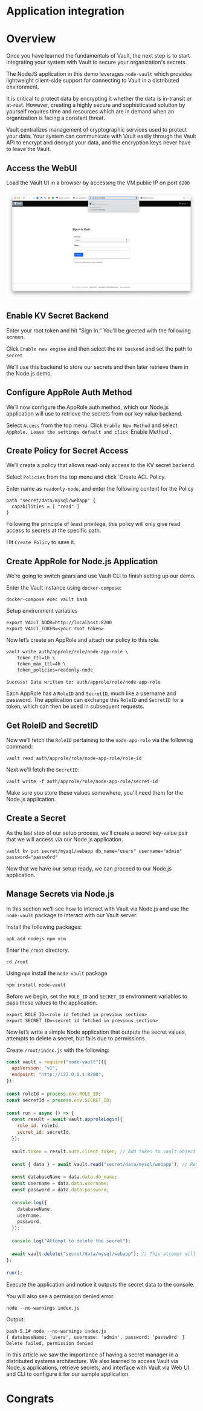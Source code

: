 # Application integration

# Overview
Once you have learned the fundamentals of Vault, the next step is to start integrating your system with Vault to secure your organization's secrets.

The NodeJS  application in this demo leverages `node-vault` which provides lightweight client-side support for connecting to Vault in a distributed environment.

It is critical to protect data by encrypting it whether the data is in-transit or at-rest. However, creating a highly secure and sophisticated solution by yourself requires time and resources which are in demand when an organization is facing a constant threat.

Vault centralizes management of cryptographic services used to protect your data. Your system can communicate with Vault easily through the Vault API to encrypt and decrypt your data, and the encryption keys never have to leave the Vault.

## Access the WebUI
Load the Vault UI in a browser by accessing the VM public IP on port `8200`

![](images/vault-web-ui.jpg)

## Enable KV Secret Backend
Enter your root token and hit “Sign In.” You’ll be greeted with the following screen.

[](images/vault-secret-backend.png)

Click `Enable new engine` and then select the `KV backend` and set the path to `secret`

We’ll use this backend to store our secrets and then later retrieve them in the Node.js demo.


## Configure AppRole Auth Method

We’ll now configure the AppRole auth method, which our Node.js application will use to retrieve the secrets from our key value backend.

Select `Access` from the top menu. Click `Enable New Method` and select `AppRole. Leave the settings default and click `Enable Method`.

## Create Policy for Secret Access

We’ll create a policy that allows read-only access to the KV secret backend.

Select `Policies` from the top menu and click `Create ACL Policy.

Enter name as `readonly-node`, and enter the following content for the Policy

```
path "secret/data/mysql/webapp" {
  capabilities = [ "read" ]
}
```

Following the principle of least privilege, this policy will only give read access to secrets at the specific path.

Hit `Create Policy` to save it. 

## Create AppRole for Node.js Application

We’re going to switch gears and use Vault CLI to finish setting up our demo.

Enter the Vault instance using `docker-compose`: 

```
docker-compose exec vault bash
```

Setup environment variables 
```
export VAULT_ADDR=http://localhost:8200
export VAULT_TOKEN=<your root token>
```

Now let’s create an AppRole and attach our policy to this role.

```
vault write auth/approle/role/node-app-role \
    token_ttl=1h \
    token_max_ttl=4h \
    token_policies=readonly-node

Success! Data written to: auth/approle/role/node-app-role
```

Each AppRole has a `RoleID` and `SecretID`, much like a username and password. The application can exchange this `RoleID` and `SecretID` for a token, which can then be used in subsequent requests.

## Get RoleID and SecretID

Now we’ll fetch the `RoleID` pertaining to the `node-app-role` via the following command:

```
vault read auth/approle/role/node-app-role/role-id
```

Next we'll fetch the `SecretID`:
```
vault write -f auth/approle/role/node-app-role/secret-id
```

Make sure you store these values somewhere, you'll need them for the Node.js application. 

## Create a Secret
As the last step of our setup process, we’ll create a secret key-value pair that we will access via our Node.js application.

```
vault kv put secret/mysql/webapp db_name="users" username="admin" password="passw0rd"
```

Now that we have our setup ready, we can proceed to our Node.js application.

## Manage Secrets via Node.js 

In this section we’ll see how to interact with Vault via Node.js and use the `node-vault` package to interact with our Vault server.

Install the following packages:
```
apk add nodejs npm vim
```

Enter the `/root` directory.
```
cd /root
```

Using `npm` install the `node-vault` package
```
npm install node-vault
```

Before we begin, set the `ROLE_ID` and `SECRET_ID` environment variables to pass these values to the application.

```
export ROLE_ID=<role id fetched in previous section>
export SECRET_ID=<secret id fetched in previous section>
```

Now let’s write a simple Node application that outputs the secret values, attempts to delete a secret, but fails due to permissions.

Create `/root/index.js` with the following: 

```js
const vault = require("node-vault")({
  apiVersion: "v1",
  endpoint: "http://127.0.0.1:8200",
});

const roleId = process.env.ROLE_ID;
const secretId = process.env.SECRET_ID;

const run = async () => {
  const result = await vault.approleLogin({
    role_id: roleId,
    secret_id: secretId,
  });

  vault.token = result.auth.client_token; // Add token to vault object for subsequent requests.

  const { data } = await vault.read("secret/data/mysql/webapp"); // Retrieve the secret stored in previous steps.

  const databaseName = data.data.db_name;
  const username = data.data.username;
  const password = data.data.password;

  console.log({
    databaseName,
    username,
    password,
  });

  console.log("Attempt to delete the secret");

  await vault.delete("secret/data/mysql/webapp"); // This attempt will fail as the AppRole node-app-role doesn't have delete permissions.
};

run();
```

Execute the application and notice it outputs the secret data to the console. 

You will also see a permission denied error. 

```
node --no-warnings index.js
```

Output: 
```
bash-5.1# node --no-warnings index.js
{ databaseName: 'users', username: 'admin', password: 'passw0rd' }
Delete failed, permission denied
```

In this article we saw the importance of having a secret manager in a distributed systems architecture. We also learned to access Vault via Node.js applications, retrieve secrets, and interface with Vault via Web UI and CLI to configure it for our sample application.

# Congrats

